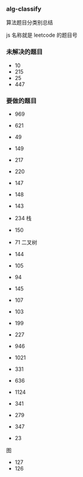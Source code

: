 ### alg-classify

算法题目分类别总结

js 名称就是 leetcode 的题目号

### 未解决的题目

- 10
- 215
- 25
- 447

### 要做的题目

- 969
- 621
- 49
- 149
- 217
- 220
- 147
- 148
- 143
- 234
  栈
- 150
- 71
  二叉树
- 144
- 105
- 94
- 145
- 107
- 103
- 199

- 227
- 946
- 1021
- 331
- 636
- 1124
- 341
- 279
- 347
- 23

图

- 127
- 126
